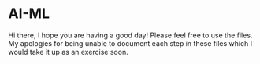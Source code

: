 # AI-ML
Hi there, I hope you are having a good day! Please feel free to use the files. My apologies for being unable to document each step in these files which I would take it up as an exercise soon. 
